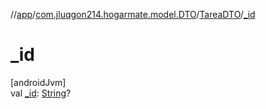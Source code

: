 //[app](../../../index.md)/[com.jluqgon214.hogarmate.model.DTO](../index.md)/[TareaDTO](index.md)/[_id](_id.md)

# _id

[androidJvm]\
val [_id](_id.md): [String](https://kotlinlang.org/api/latest/jvm/stdlib/kotlin-stdlib/kotlin/-string/index.html)?

